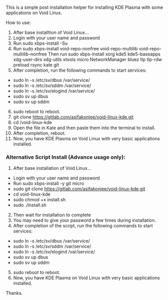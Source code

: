 This is a simple post installation helper for installing KDE Plasma with some applications on Void Linux.

How to use:
1. After base installtion of Void Linux...
2. Login with your user name and password
3. Run sudo xbps-install -Su 
4. Run sudo xbps-install void-repo-nonfree void-repo-multilib void-repo-multilib-nonfree 
Then run sudo xbps-install xorg kde5 kde5-baseapps xdg-user-dirs xdg-utils xtools  micro NetworkManager bluez tlp tlp-rdw preload rsync kate git
5. After completion, run the following commands to start services:
- sudo ln -s /etc/sv/dbus /var/service/
- sudo ln -s /etc/sv/sddm /var/service/
- sudo ln -s /etc/sv/elogind /var/service/
- sudo sv up dbus
- sudo sv up sddm
6. sudo reboot to reboot.
7. git clone https://gitlab.com/asifakonjee/void-linux-kde.git 
8. cd /void-linux-kde
9. Open the file in Kate and then paste them into the terminal to install. 
10. After completion, reboot.
11. Now, you have KDE Plasma on Void Linux with very basic applications installed.

### Alternative Script Install (Advance usage only):
1. After base installation of Void Linux...
- Login with your user name and password
- Run sudo xbps-install -y git micro
- sudo git clone https://gitlab.com/asifakonjee/void-linux-kde.git
- cd void-linux-kde
- sudo chmod +x install.sh
- sudo ./install.sh
2. Then wait for installation to complete
3. You may need to give your password a few times during installation.
4. After completion of the script, run the following commands to start services:
- sudo ln -s /etc/sv/dbus /var/service/
- sudo ln -s /etc/sv/sddm /var/service/
- sudo ln -s /etc/sv/elogind /var/service/
- sudo sv up dbus
- sudo sv up sddm
5. sudo reboot to reboot.
6. Now, you have KDE Plasma on Void Linux with very basic applications installed.

Thanks.

